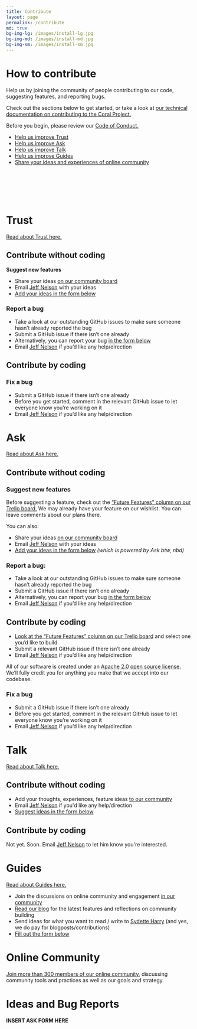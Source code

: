 ```yaml
---
title: Contribute
layout: page
permalink: /contribute
md: true
bg-img-lg: /images/install-lg.jpg
bg-img-md: /images/install-md.jpg
bg-img-sm: /images/install-sm.jpg
---
```


# How to contribute

Help us by joining the community of people contributing to our code, suggesting features, and reporting bugs. 

Check out the sections below to get started, or take a look at [our technical documentation on contributing to the Coral Project.](http://coralprojectdocs.herokuapp.com/contribute/)

Before you begin, please review our [Code of Conduct.](code-of-conduct.html)

* [Help us improve Trust](#trust)
* [Help us improve Ask](#ask)
* [Help us improve Talk](#talk) 
* [Help us improve Guides](#guides)
* [Share your ideas and experiences of online community](#online-community)

&nbsp; 

&nbsp; 

&nbsp; 

# Trust 

[Read about Trust here.](/products/trust.html)

## Contribute without coding

**Suggest new features**

* Share your ideas [on our community board](https://community.coralproject.net/c/the-coral-project/product-trust)
* Email [Jeff Nelson](mailto:jeff@mozillafoundation.org) with your ideas 
* [Add your ideas in the form below](#ideas-and-bug-reports)

### Report a bug

* Take a look at our outstanding GitHub issues to make sure someone hasn’t already reported the bug
* Submit a GitHub issue if there isn’t one already
* Alternatively, you can report your bug [in the form below](#ideas-and-bug-reports)
* Email [Jeff Nelson](mailto:jeff@mozillafoundation.org) if you’d like any help/direction

## Contribute by coding

### Fix a bug

* Submit a GitHub issue if there isn’t one already
* Before you get started, comment in the relevant GitHub issue to let everyone know you’re working on it
* Email [Jeff Nelson](mailto:jeff@mozillafoundation.org) if you’d like any help/direction





# Ask

[Read about Ask here.](/products/ask.html)

## Contribute without coding

### Suggest new features

Before suggesting a feature, check out the [“Future Features” column on our Trello board.](http://trello.com/b/hAtt6ujX/ask) We may already have your feature on our wishlist. You can leave comments about our plans there.

You can also:

* Share your ideas [on our community board](https://community.coralproject.net/c/the-coral-project/product-trust)
* Email [Jeff Nelson](mailto:jeff@mozillafoundation.org) with your ideas 
* [Add your ideas in the form below](#ideas-and-bug-reports) *(which is powered by Ask btw, nbd)*


### Report a bug:

* Take a look at our outstanding GitHub issues to make sure someone hasn’t already reported the bug
* Submit a GitHub issue if there isn’t one already
* Alternatively, you can report your bug [in the form below](#ideas-and-bug-reports)
* Email [Jeff Nelson](mailto:jeff@mozillafoundation.org) if you’d like any help/direction


## Contribute by coding

* [Look at the “Future Features” column on our Trello board](http://trello.com/b/hAtt6ujX/ask) and select one you’d like to build
* Submit a relevant GitHub issue if there isn’t one already
* Email [Jeff Nelson](mailto:jeff@mozillafoundation.org) if you’d like any help/direction

All of our software is created under an [Apache 2.0 open source license.](http://www.apache.org/licenses/LICENSE-2.0) We’ll fully credit you for anything you make that we accept into our codebase.


### Fix a bug

* Submit a GitHub issue if there isn’t one already
* Before you get started, comment in the relevant GitHub issue to let everyone know you’re working on it
* Email [Jeff Nelson](mailto:jeff@mozillafoundation.org) if you’d like any help/direction


# Talk

[Read about Talk here.](/products/talk.html)

## Contribute without coding

* Add your thoughts, experiences, feature ideas [to our community](https://community.coralproject.net/c/the-coral-project/product-talk) 
* Email [Jeff Nelson](mailto:jeff@mozillafoundation.org) if you'd like any help/direction
* [Suggest ideas in the form below](#ideas-and-bug-reports)

## Contribute by coding

Not yet. Soon. Email [Jeff Nelson](mailto:jeff@mozillafoundation.org) to let him know you're interested. 


# Guides

[Read about Guides here.](/products/guides.html)

* Join the discussions on online community and engagement [in our community](https://community.coralproject.net)
* [Read our blog](https://blog.coralproject.net) for the latest features and reflections on community building
* Send ideas for what you want to read / write to [Sydette Harry](mailto:sydette@mozillafoundation.org) (and yes, we do pay for blogposts/contributions)
* [Fill out the form below](#ideas-and-bug-reports)


# Online Community

[Join more than 300 members of our online community](https://community.coralproject.net), discussing community tools and practices as well as our goals and strategy. 

# Ideas and Bug Reports

**INSERT ASK FORM HERE**
